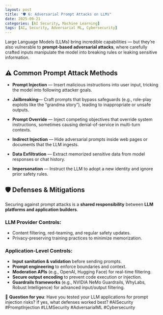 ```yaml
---
layout: post
title: "🛡️ 6: Adversarial Prompt Attacks on LLMs"
date: 2025-09-21
categories: [AI Security, Machine Learning]
tags: [AI, Security, Adversarial ML, Cybersecurity]
---
```


Large Language Models (LLMs) bring incredible capabilities — but they’re also vulnerable to **prompt-based adversarial attacks**, where carefully crafted inputs manipulate the model into breaking rules or leaking sensitive information.

## ⚠️ Common Prompt Attack Methods
- **Prompt Injection** — Insert malicious instructions into user input, tricking the model into following attacker goals.
- **Jailbreaking**— Craft prompts that bypass safeguards (e.g., role-play exploits like the “grandma story”), leading to inappropriate or unsafe outputs.


- **Prompt Override** — Inject competing objectives that override system instructions, sometimes causing denial-of-service in multi-turn contexts.
- **Indirect Injection** — Hide adversarial prompts inside web pages or documents that the LLM ingests.
- **Data Exfiltration** — Extract memorized sensitive data from model responses or chat history.
- **Impersonation** — Instruct the LLM to adopt a new identity and ignore prior safety rules.

## 🛡️ Defenses & Mitigations
Securing against prompt attacks is a **shared responsibility** between **LLM platforms and application builders**.
### LLM Provider Controls:
- Content filtering, red-teaming, and regular safety updates.
- Privacy-preserving training practices to minimize memorization.

### Application-Level Controls:
- **Input sanitation & validation** before sending prompts.
- **Prompt engineering** to enforce boundaries and context.
- **Moderation APIs** (e.g., OpenAI, Hugging Face) for real-time filtering.
- **Secure output encoding** to prevent code execution or injection.
- **Guardrails frameworks** (e.g., NVIDIA NeMo Guardrails, WhyLabs, Robust Intelligence) for advanced input/output filtering.


💬 **Question for you**: Have you tested your LLM applications for prompt injection risks? If yes, what defenses worked best?
#AISecurity #PromptInjection #LLMSecurity #AdversarialML #Cybersecurity

